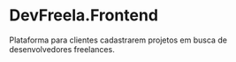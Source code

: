 # DevFreela.Frontend
Plataforma para clientes cadastrarem projetos em busca de desenvolvedores freelances.
